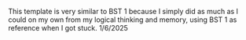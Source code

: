 This template is very similar to BST 1 because I simply did as much as I could on my own 
from my logical thinking and memory, using BST 1 as reference when I got stuck.
1/6/2025

